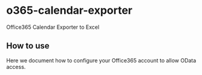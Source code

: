 # o365-calendar-exporter
Office365 Calendar Exporter to Excel

## How to use
Here we document how to configure your Office365 account to allow OData access.